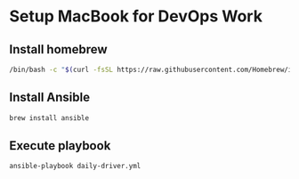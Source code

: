 # Setup MacBook for DevOps Work

## Install homebrew 

```bash
/bin/bash -c "$(curl -fsSL https://raw.githubusercontent.com/Homebrew/install/HEAD/install.sh)"
```

## Install Ansible

```bash
brew install ansible
```

## Execute playbook

```bash
ansible-playbook daily-driver.yml
```